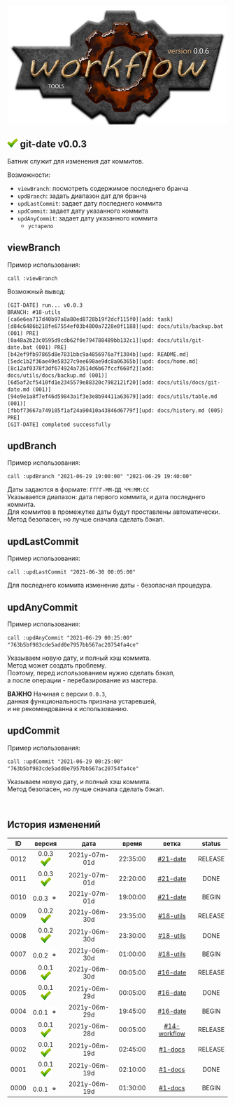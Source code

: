 [![logo](../../logo.png)](../../home.md "for developers") 

[M]: #main  "бэкапы"
[P]: ../../icons/progress.png  "в процессе..."
[S]: ../../icons/success.png   "ошибок не обнаружено"
[F]: ../../icons/failed.png    "была выявлена ошибка"
[D]: ../../icons/danger.png    "дефекты, недоработки, некритичные баги"
[E]: ../../icons/empty.png     "нет данных"
[B]: ../../icons/bug.png       "обнаружен баг"
[N]: ../../icons/na.png        "функциональность не доступна"

<a name="main"></a>
[![S]][M] git-date v0.0.3
-------------------------
Батник служит для изменения дат коммитов.  

Возможности:  
  - `viewBranch`: посмотреть содержимое последнего бранча  
  - `updBranch`: задать диапазон дат для бранча  
  - `updLastCommit`: задает дату последнего коммита  
  - `updCommit`: задает дату указанного коммита  
  - `updAnyCommit`: задает дату указанного коммита  
    - `устарело`

viewBranch
----------
Пример использования:  

```
call :viewBranch 
```
Возможный вывод:  

```
[GIT-DATE] run... v0.0.3
BRANCH: #18-utils
[ca6e6ea717d40b97a8a80ed8728b19f2dcf115f0][add: task]
[d84c6486b218fe67554ef03b4800a7228e0f1188][upd: docs/utils/backup.bat (001) PRE]
[0a48a2b23c0595d9cdb62f0e794788489bb132c1][upd: docs/utils/git-date.bat (001) PRE]
[b42ef9fb97865d8e7831bbc9a4856976a7f1304b][upd: README.md]
[5edc1b2f36ae49e58327c9ee698ae9dc8a06365b][upd: docs/home.md]
[8c12af0378f3df674924a72614d6b67fccf668f2][add: docs/utils/docs/backup.md (001)]
[6d5af2cf5410fd1e2345579e88320c7982121f20][add: docs/utils/docs/git-date.md (001)]
[94e9e1a8f7ef46d59843a1f3e3e8b94411a63679][add: docs/utils/table.md (001)]
[fbbf73667a749105f1af24a90410a43846d6779f][upd: docs/history.md (005) PRE]
[GIT-DATE] completed successfully
```

updBranch
---------
Пример использования:  

```
call :updBranch "2021-06-29 19:00:00" "2021-06-29 19:40:00"
```

Даты задаются в формате: `ГГГГ-ММ-ДД ЧЧ:ММ:СС`  
Указывается диапазон: дата первого коммита, и дата последнего коммита.  
Для коммитов в промежутке даты будут проставлены автоматически.  
Метод безопасен, но лучше сначала сделать бэкап.  

updLastCommit
-------------
Пример использования:  

```
call :updLastCommit "2021-06-30 00:05:00"
```

Для последнего коммита изменение даты - безопасная процедура.  

updAnyCommit
------------
Пример использования:  

```
call :updAnyCommit "2021-06-29 00:25:00" "763b5bf983cde5add0e7957bb567ac20754fa4ce"
```

Указываем новую дату, и полный хэш коммита.  
Метод может создать проблему.  
Поэтому, перед использованием нужно сделать бэкап,  
а после операции - перебазирование из мастера.  

**ВАЖНО** Начиная с версии `0.0.3`,  
данная функциональность признана устаревшей,  
и не рекомендованна к использованию.  


updCommit
------------
Пример использования:  

```
call :updCommit "2021-06-29 00:25:00" "763b5bf983cde5add0e7957bb567ac20754fa4ce"
```

Указываем новую дату, и полный хэш коммита.  
Метод безопасен, но лучше сначала сделать бэкап.  

<br/>

История изменений 
-----------------

| **ID** | версия          |     дата      |  время   |     ветка      | status  |  
|:------:|:---------------:|:-------------:|:--------:|:--------------:|:-------:|  
|  0012  | 0.0.3 [![S]][M] | 2021y-07m-01d | 22:35:00 | [#21-date]     | RELEASE |  
|  0011  | 0.0.3 [![S]][M] | 2021y-07m-01d | 22:20:00 | [#21-date]     | DONE    |  
|  0010  | 0.0.3 [![E]][M] | 2021y-07m-01d | 19:00:00 | [#21-date]     | BEGIN   |  
|  0009  | 0.0.2 [![S]][M] | 2021y-06m-30d | 23:35:00 | [#18-utils]    | RELEASE |  
|  0008  | 0.0.2 [![S]][M] | 2021y-06m-30d | 23:30:00 | [#18-utils]    | DONE    |  
|  0007  | 0.0.2 [![E]][M] | 2021y-06m-30d | 01:00:00 | [#18-utils]    | BEGIN   |  
|  0006  | 0.0.1 [![S]][M] | 2021y-06m-30d | 00:05:00 | [#16-date]     | RELEASE |  
|  0005  | 0.0.1 [![S]][M] | 2021y-06m-29d | 00:05:00 | [#16-date]     | DONE    |  
|  0004  | 0.0.1 [![E]][M] | 2021y-06m-29d | 19:45:00 | [#16-date]     | BEGIN   |  
|  0003  | 0.0.1 [![S]][M] | 2021y-06m-28d | 00:05:00 | [#14-workflow] | RELEASE |  
|  0002  | 0.0.1 [![S]][M] | 2021y-06m-19d | 02:45:00 | [#1-docs]      | RELEASE |  
|  0001  | 0.0.1 [![S]][M] | 2021y-06m-19d | 02:10:00 | [#1-docs]      | DONE    |  
|  0000  | 0.0.1 [![E]][M] | 2021y-06m-19d | 01:30:00 | [#1-docs]      | BEGIN   |  

[#21-date]:     ../../history.md//#v006
[#18-utils]:    ../../history.md//#v005
[#16-date]:     ../../history.md//#v004
[#14-workflow]: ../../history.md//#v003
[#1-docs]:      ../../history.md//#v000




